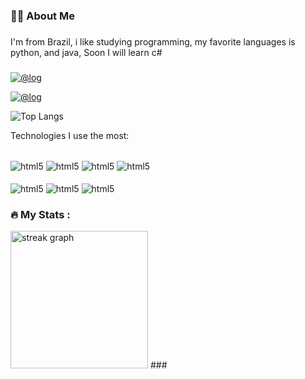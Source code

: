 
<h3 align="left">👩‍💻  About Me</h3>

###
<p align="left">I'm from  Brazil, i like studying programming, my favorite languages is python, and java, Soon I will learn c#</p>

###

[![@log](https://img.shields.io/badge/Gmail-D14836?style=for-the-badge&logo=gmail&logoColor=white)](jv6858375@gmail.com)

[![@log](https://img.shields.io/badge/LinkedIn-0077B5?style=for-the-badge&logo=linkedin&logoColor=white)](https://www.linkedin.com/in/jo%C3%A3o-vitor-48084b2b3)

![Top Langs](https://github-readme-stats.vercel.app/api/top-langs/?username=joao5435&hide_progress=false)

Technologies I use the most:
<div style = "display: inline_block"><br/>
<img align="center" alt="html5" src= https://img.shields.io/badge/Java-ED8B00?style=for-the-badge&logo=openjdk&logoColor=white />
<img align="center" alt="html5" src= https://img.shields.io/badge/Python-14354C?style=for-the-badge&logo=python&logoColor=white/>
<img align="center" alt="html5" src= https://img.shields.io/badge/HTML5-E34F26?style=for-the-badge&logo=html5&logoColor=white />
<img align="center" alt="html5" src= https://img.shields.io/badge/CSS3-1572B6?style=for-the-badge&logo=css3&logoColor=white/>
</div>


<div style = "display: inline_block"><br/>
<img align="center" alt="html5" src= https://img.shields.io/badge/JavaScript-F7DF1E?style=for-the-badge&logo=javascript&logoColor=black />
<img align="center" alt="html5" src= https://img.shields.io/badge/MySQL-00000F?style=for-the-badge&logo=mysql&logoColor=white/>
<img align="center" alt="html5" src= https://img.shields.io/badge/MongoDB-4EA94B?style=for-the-badge&logo=mongodb&logoColor=white/>
</div>

###







<h3 align="left">🔥   My Stats :</h3>
 <img src="https://streak-stats.demolab.com?user=joao5435&locale=en&mode=daily&theme=dark&hide_border=false&border_radius=5&order=3" height="220" alt="streak graph"  />
###

<div align="center">

 







